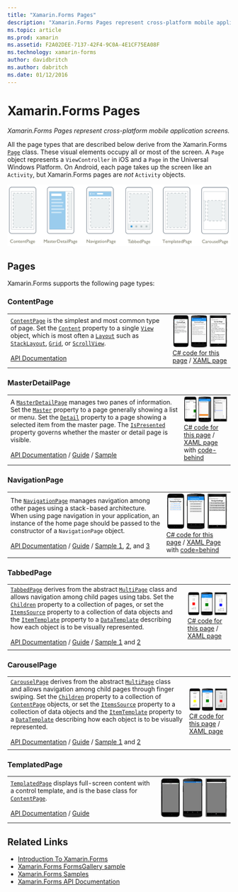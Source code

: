 ```yaml
---
title: "Xamarin.Forms Pages"
description: "Xamarin.Forms Pages represent cross-platform mobile application screens."
ms.topic: article
ms.prod: xamarin
ms.assetid: F2A02DEE-7137-42F4-9C0A-4E1CF75EA08F
ms.technology: xamarin-forms
author: davidbritch
ms.author: dabritch
ms.date: 01/12/2016
---
```


# Xamarin.Forms Pages

_Xamarin.Forms Pages represent cross-platform mobile application screens._

All the page types that are described below derive from the Xamarin.Forms [`Page`](https://developer.xamarin.com/api/type/Xamarin.Forms.Page/) class. These visual elements occupy all or most of the screen. A `Page` object represents a `ViewController` in iOS and a `Page` in the Universal Windows Platform. On Android, each page takes up the screen like an `Activity`, but Xamarin.Forms pages are *not* `Activity` objects.

[ ![](pages-images/pages-sml.png "Xamarin.Forms Page Types")](pages-images/pages.png#lightbox "Xamarin.Forms Page Types")

## Pages

Xamarin.Forms supports the following page types:

<a name="contentPage" />

### ContentPage

|     |     | 
| --- | --- | 
| [`ContentPage`](https://developer.xamarin.com/api/type/Xamarin.Forms.ContentPage/) is the simplest and most common type of page. Set the [`Content`](https://developer.xamarin.com/api/property/Xamarin.Forms.ContentPage.Content/) property to a single [`View`](views.md) object, which is most often a [`Layout`](layouts.md) such as [`StackLayout`](layouts.md#stackLayout), [`Grid`](layouts.md#grid), or [`ScrollView`](layouts.md#scrollView).<br /><br />[API Documentation](https://developer.xamarin.com/api/type/Xamarin.Forms.ContentPage/) | [![ContentPage Example](pages-images/ContentPage.png "ContentPage Example")](pages-images/ContentPage-Large.png#lightbox "ContentPage Example")<br />[C# code for this page](https://github.com/xamarin/xamarin-forms-samples/blob/master/FormsGallery/FormsGallery/FormsGallery/CodeExamples/ContentPageDemoPage.cs) / [XAML page](https://github.com/xamarin/xamarin-forms-samples/blob/master/FormsGallery/FormsGallery/FormsGallery/XamlExamples/ContentPageDemoPage.xaml) |
|     |     |

### MasterDetailPage

|     |     | 
| --- | --- | 
| A [`MasterDetailPage`](https://developer.xamarin.com/api/type/Xamarin.Forms.MasterDetailPage/) manages two panes of information. Set the [`Master`](https://developer.xamarin.com/api/property/Xamarin.Forms.MasterDetailPage.Master/) property to a page generally showing a list or menu. Set the [`Detail`](https://developer.xamarin.com/api/property/Xamarin.Forms.MasterDetailPage.Detail/) property to a page showing a selected item from the master page. The [`IsPresented`](https://developer.xamarin.com/api/property/Xamarin.Forms.MasterDetailPage.IsPresented/) property governs whether the master or detail page is visible.<br /><br />[API Documentation](https://developer.xamarin.com/api/type/Xamarin.Forms.MasterDetailPage/) / [Guide](~/xamarin-forms/app-fundamentals/navigation/master-detail-page.md) / [Sample](https://developer.xamarin.com/samples/xamarin-forms/Navigation/MasterDetailPage/) | [![MasterDetailPage Example](pages-images/MasterDetailPage.png "MasterDetailPage Example")](pages-images/MasterDetailPage-Large.png#lightbox "MasterDetailPage Example")<br />[C# code for this page](https://github.com/xamarin/xamarin-forms-samples/blob/master/FormsGallery/FormsGallery/FormsGallery/CodeExamples/MasterDetailPageDemoPage.cs) / [XAML page](https://github.com/xamarin/xamarin-forms-samples/blob/master/FormsGallery/FormsGallery/FormsGallery/XamlExamples/MasterDetailPageDemoPage.xaml) with [code-behind](https://github.com/xamarin/xamarin-forms-samples/blob/master/FormsGallery/FormsGallery/FormsGallery/XamlExamples/MasterDetailPageDemoPage.xaml.cs) |
|     |     |

### NavigationPage

|     |     | 
| --- | --- | 
| The [`NavigationPage`](https://developer.xamarin.com/api/type/Xamarin.Forms.NavigationPage/) manages navigation among other pages using a stack-based architecture. When using page navigation in your application, an instance of the home page should be passed to the constructor of a `NavigationPage` object.<br /><br />[API Documentation](https://developer.xamarin.com/api/type/Xamarin.Forms.NavigationPage/) / [Guide](~/xamarin-forms/app-fundamentals/navigation/hierarchical.md) / [Sample 1](https://developer.xamarin.com/samples/xamarin-forms/Navigation/Hierarchical/), [2](https://developer.xamarin.com/samples/xamarin-forms/Navigation/PassingData/), and [3](https://developer.xamarin.com/samples/xamarin-forms/Navigation/LoginFlow/)  | [![NavigationPage Example](pages-images/NavigationPage.png "NavigationPage Example")](pages-images/NavigationPage-Large.png#lightbox "NavigationPage Example")<br />[C# code for this page](https://github.com/xamarin/xamarin-forms-samples/blob/master/FormsGallery/FormsGallery/FormsGallery/CodeExamples/NavigationPageDemoPage.cs) / [XAML Page](https://github.com/xamarin/xamarin-forms-samples/blob/master/FormsGallery/FormsGallery/FormsGallery/XamlExamples/NavigationPageDemoPage.xaml) with [code=behind](https://github.com/xamarin/xamarin-forms-samples/blob/master/FormsGallery/FormsGallery/FormsGallery/XamlExamples/NavigationPageDemoPage.xaml.cs) |
|     |     |

### TabbedPage

|     |     | 
| --- | --- | 
| [`TabbedPage`](https://developer.xamarin.com/api/type/Xamarin.Forms.TabbedPage/) derives from the abstract [`MultiPage`](https://developer.xamarin.com/api/type/Xamarin.Forms.MultiPage%3CT%3E/) class and allows navigation among child pages using tabs. Set the [`Children`](https://developer.xamarin.com/api/property/Xamarin.Forms.MultiPage%3CT%3E.Children/) property to a collection of pages, or set the [`ItemsSource`](https://developer.xamarin.com/api/property/Xamarin.Forms.MultiPage%3CT%3E.ItemsSource/) property to a collection of data objects and the [`ItemTemplate`](https://developer.xamarin.com/api/property/Xamarin.Forms.MultiPage%3CT%3E.ItemTemplate/) property to a [`DataTemplate`](https://developer.xamarin.com/api/type/Xamarin.Forms.DataTemplate/) describing how each object is to be visually represented.<br /><br />[API Documentation](https://developer.xamarin.com/api/type/Xamarin.Forms.TabbedPage/) / [Guide](~/xamarin-forms/app-fundamentals/navigation/tabbed-page.md) / [Sample 1](https://developer.xamarin.com/samples/xamarin-forms/Navigation/TabbedPage/) and [2](https://developer.xamarin.com/samples/xamarin-forms/Navigation/TabbedPageWithNavigationPage) | [![TabbedPage Example](pages-images/TabbedPage.png "TabbedPage Example")](pages-images/TabbedPage-Large.png#lightbox "TabbedPage Example")<br />[C# code for this page](https://github.com/xamarin/xamarin-forms-samples/blob/master/FormsGallery/FormsGallery/FormsGallery/CodeExamples/TabbedPageDemoPage.cs) / [XAML page](https://github.com/xamarin/xamarin-forms-samples/blob/master/FormsGallery/FormsGallery/FormsGallery/XamlExamples/TabbedPageDemoPage.xaml) |
|     |     |

### CarouselPage

|     |     | 
| --- | --- | 
| [`CarouselPage`](https://developer.xamarin.com/api/type/Xamarin.Forms.CarouselPage/) derives from the abstract [`MultiPage`](https://developer.xamarin.com/api/type/Xamarin.Forms.MultiPage%3CT%3E/) class and allows navigation among child pages through finger swiping. Set the [`Children`](https://developer.xamarin.com/api/property/Xamarin.Forms.MultiPage%3CT%3E.Children/) property to a collection of [`ContentPage`](#contentPage) objects, or set the [`ItemsSource`](https://developer.xamarin.com/api/property/Xamarin.Forms.MultiPage%3CT%3E.ItemsSource/) property to a collection of data objects and the [`ItemTemplate`](https://developer.xamarin.com/api/property/Xamarin.Forms.MultiPage%3CT%3E.ItemTemplate/) property to a [`DataTemplate`](https://developer.xamarin.com/api/type/Xamarin.Forms.DataTemplate/) describing how each object is to be visually represented.<br /><br />[API Documentation](https://developer.xamarin.com/api/type/Xamarin.Forms.CarouselPage/) / [Guide](~/xamarin-forms/app-fundamentals/navigation/carousel-page.md) / [Sample 1](https://developer.xamarin.com/samples/xamarin-forms/Navigation/CarouselPage/) and [2](https://developer.xamarin.com/samples/xamarin-forms/Navigation/CarouselPageTemplate/) | [![CarouselPage Example](pages-images/CarouselPage.png "CarouselPage Example")](pages-images/CarouselPage-Large.png#lightbox "CarouselPage Example")<br />[C# code for this page](https://github.com/xamarin/xamarin-forms-samples/blob/master/FormsGallery/FormsGallery/FormsGallery/CodeExamples/CarouselPageDemoPage.cs) / [XAML page](https://github.com/xamarin/xamarin-forms-samples/blob/master/FormsGallery/FormsGallery/FormsGallery/XamlExamples/CarouselPageDemoPage.xaml) |
|     |     |

### TemplatedPage

|     |     | 
| --- | --- | 
| [`TemplatedPage`](https://developer.xamarin.com/api/type/Xamarin.Forms.TemplatedPage/) displays full-screen content with a control template, and is the base class for [`ContentPage`](#contentPage).<br /><br />[API Documentation](https://developer.xamarin.com/api/type/Xamarin.Forms.TemplatedPage/) / [Guide](~/xamarin-forms/app-fundamentals/templates/control-templates/index.md) | [![TemplatedPage Example](pages-images/TemplatedPage.png "TemplatedPage Example")](pages-images/TemplatedPage.png "TemplatedPage Example") |
|     |     |

## Related Links

- [Introduction To Xamarin.Forms](~/xamarin-forms/get-started/introduction-to-xamarin-forms.md)
- [Xamarin.Forms FormsGallery sample](https://developer.xamarin.com/samples/FormsGallery/)
- [Xamarin.Forms Samples](https://developer.xamarin.com/samples/xamarin-forms/all/)
- [Xamarin.Forms API Documentation](https://developer.xamarin.com/api/root/Xamarin.Forms/)
